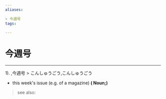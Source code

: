 ```yaml
---
aliases:
    
- 今週号
tags:
    
---
```


# 今週号
---
1).
,今週号 > こんしゅうごう,こんしゅうごう

- this week's issue (e.g. of a magazine)
**( Noun;)**
> see also: 
            